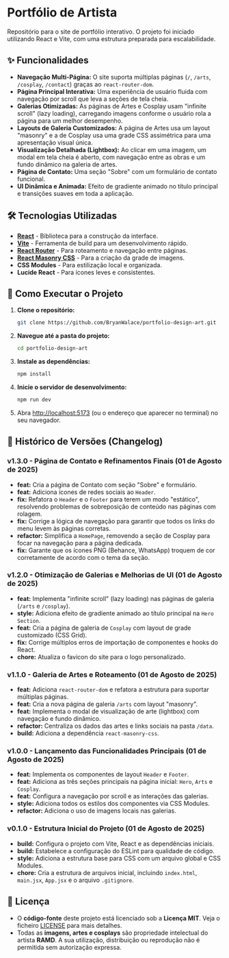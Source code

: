 # Portfólio de Artista

Repositório para o site de portfólio interativo. O projeto foi iniciado utilizando React e Vite, com uma estrutura preparada para escalabilidade.

## ✨ Funcionalidades

* **Navegação Multi-Página:** O site suporta múltiplas páginas (`/`, `/arts`, `/cosplay`, `/contact`) graças ao `react-router-dom`.
* **Página Principal Interativa:** Uma experiência de usuário fluida com navegação por scroll que leva a seções de tela cheia.
* **Galerias Otimizadas:** As páginas de Artes e Cosplay usam "infinite scroll" (lazy loading), carregando imagens conforme o usuário rola a página para um melhor desempenho.
* **Layouts de Galeria Customizados:** A página de Artes usa um layout "masonry" e a de Cosplay usa uma grade CSS assimétrica para uma apresentação visual única.
* **Visualização Detalhada (Lightbox):** Ao clicar em uma imagem, um modal em tela cheia é aberto, com navegação entre as obras e um fundo dinâmico na galeria de artes.
* **Página de Contato:** Uma seção "Sobre" com um formulário de contato funcional.
* **UI Dinâmica e Animada:** Efeito de gradiente animado no título principal e transições suaves em toda a aplicação.


## 🛠️ Tecnologias Utilizadas

* **[React](https://reactjs.org/)** - Biblioteca para a construção da interface.
* **[Vite](https://vitejs.dev/)** - Ferramenta de build para um desenvolvimento rápido.
* **[React Router](https://reactrouter.com/)** - Para roteamento e navegação entre páginas.
* **[React Masonry CSS](https://github.com/paulcollett/react-masonry-css)** - Para a criação da grade de imagens.
* **CSS Modules** - Para estilização local e organizada.
* **Lucide React** - Para ícones leves e consistentes.


## 🚀 Como Executar o Projeto

1.  **Clone o repositório:**
    ```bash
    git clone https://github.com/BryanWalace/portfolio-design-art.git
    ```

2.  **Navegue até a pasta do projeto:**
    ```bash
    cd portfolio-design-art
    ```

3.  **Instale as dependências:**
    ```bash
    npm install
    ```

4.  **Inicie o servidor de desenvolvimento:**
    ```bash
    npm run dev
    ```

5.  Abra [http://localhost:5173](http://localhost:5173) (ou o endereço que aparecer no terminal) no seu navegador.

## 📜 Histórico de Versões (Changelog)

### **v1.3.0** - Página de Contato e Refinamentos Finais (01 de Agosto de 2025)

* **feat:** Cria a página de Contato com seção "Sobre" e formulário.
* **feat:** Adiciona ícones de redes sociais ao `Header`.
* **fix:** Refatora o `Header` e o `Footer` para terem um modo "estático", resolvendo problemas de sobreposição de conteúdo nas páginas com rolagem.
* **fix:** Corrige a lógica de navegação para garantir que todos os links do menu levem às páginas corretas.
* **refactor:** Simplifica a `HomePage`, removendo a seção de Cosplay para focar na navegação para a página dedicada.
* **fix:** Garante que os ícones PNG (Behance, WhatsApp) troquem de cor corretamente de acordo com o tema da seção.

### **v1.2.0** - Otimização de Galerias e Melhorias de UI (01 de Agosto de 2025)

* **feat:** Implementa "infinite scroll" (lazy loading) nas páginas de galeria (`/arts` e `/cosplay`).
* **style:** Adiciona efeito de gradiente animado ao título principal na `Hero Section`.
* **feat:** Cria a página de galeria de `Cosplay` com layout de grade customizado (CSS Grid).
* **fix:** Corrige múltiplos erros de importação de componentes e hooks do React.
* **chore:** Atualiza o favicon do site para o logo personalizado.

### **v1.1.0** - Galeria de Artes e Roteamento (01 de Agosto de 2025)

* **feat:** Adiciona `react-router-dom` e refatora a estrutura para suportar múltiplas páginas.
* **feat:** Cria a nova página de galeria `/arts` com layout "masonry".
* **feat:** Implementa o modal de visualização de arte (lightbox) com navegação e fundo dinâmico.
* **refactor:** Centraliza os dados das artes e links sociais na pasta `/data`.
* **build:** Adiciona a dependência `react-masonry-css`.

### **v1.0.0** - Lançamento das Funcionalidades Principais (01 de Agosto de 2025)

* **feat:** Implementa os componentes de layout `Header` e `Footer`.
* **feat:** Adiciona as três seções principais na página inicial: `Hero`, `Arts` e `Cosplay`.
* **feat:** Configura a navegação por scroll e as interações das galerias.
* **style:** Adiciona todos os estilos dos componentes via CSS Modules.
* **refactor:** Adiciona o uso de imagens locais nas galerias.

### **v0.1.0** - Estrutura Inicial do Projeto (01 de Agosto de 2025)

* **build:** Configura o projeto com Vite, React e as dependências iniciais.
* **build:** Estabelece a configuração do ESLint para qualidade de código.
* **style:** Adiciona a estrutura base para CSS com um arquivo global e CSS Modules.
* **chore:** Cria a estrutura de arquivos inicial, incluindo `index.html`, `main.jsx`, `App.jsx` e o arquivo `.gitignore`.

## 📄 Licença

* O **código-fonte** deste projeto está licenciado sob a **Licença MIT**. Veja o ficheiro [LICENSE](LICENSE) para mais detalhes.
* Todas as **imagens, artes e cosplays** são propriedade intelectual do artista **RAMD**. A sua utilização, distribuição ou reprodução não é permitida sem autorização expressa.
